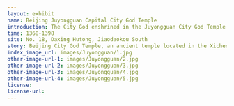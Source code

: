 ```yaml
---
layout: exhibit
name: Beijing Juyongguan Capital City God Temple
introduction: The City God enshrined in the Juyongguan City God Temple is General Xu Da, the founding father of the Ming Dynasty. Xu Da was a native of Fengyang, Anhui Province, and is credited with the founding of the Ming Dynasty. In February of the 18th year of Hongwu, Xu Da died. Zhu Yuanzhang posthumously crowned him as King of Zhongshan and built a city god temple to worship Xu Da at the Juyongguan Great Wall, where he had built and guarded. Since then, Xu Da has been worshipped as the god of the city, from the emperor down to the people.
time: 1368-1398
site: No. 18, Daxing Hutong, Jiaodaokou South
story: Beijing City God Temple, an ancient temple located in the Xicheng District, north of the downtown area, north of Cheng Fang Street (formerly known as City God Temple Street), was originally an ancient temple outside the Jing city. It was remodelled in the 17th year of the Yuan Dynasty (1280) and officially renamed the City God Temple in the second year of the Tianli calendar (1329). During the Ming and Qing Dynasties, the temple was restored several times and was quite large. The main hall is called the Grand Wei Ling Temple, behind which there is a chamber, and the two halls are the 18 divisions. As the Capital City God was the head of all the city gods in the world, there were twelve statues of the city gods from all the provinces in the country on the two sides of the Huawei Gate in front. In the Ming Dynasty, there were 13 provinces in the country. As Nanjing, the accompanying capital, was located in the Jiangnan Province, the city god of that province was a separate temple. The Temple Market of the City God Temple has been famous for its long history, starting from the Temple Gate in the west and running eastwards along City God Temple Street to the old Ministry of Justice Street, three miles long. The market was bustling, with a wide variety of goods available. In addition to enjoying the worship of the earth, the temple also accepts the pilgrimage of the city gods of Daxing and Wanping counties on the first day of the fifth month of each year, which is known as the "city gods' tour". The temple was destroyed by fire in the early years of the Guangxu era and has declined ever since, with the status of receiving pilgrimages replaced by the Jiangnan City God Temple. 
index_image_url: images/Juyongguan/1.jpg
other-image-url-1: images/Juyongguan/2.jpg
other-image-url-2: images/Juyongguan/3.jpg
other-image-url-3: images/Juyongguan/4.jpg
other-image-url-4: images/Juyongguan/5.jpg
license:
license-url:
---
```

